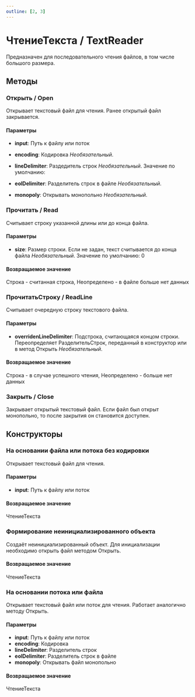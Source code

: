 ```yaml
---
outline: [2, 3]
---
```


# ЧтениеТекста / TextReader


Предназначен для последовательного чтения файлов, в том числе большого размера.


## Методы


### Открыть / Open


Открывает текстовый файл для чтения. Ранее открытый файл закрывается.


#### Параметры

* **input**: Путь к файлу или поток
* **encoding**: Кодировка *Необязательный*. 
* **lineDelimiter**: Раздедитель строк *Необязательный*. Значение по умолчанию: 

* **eolDelimiter**: Разделитель строк в файле *Необязательный*. 
* **monopoly**: Открывать монопольно *Необязательный*. 

### Прочитать / Read


Считывает строку указанной длины или до конца файла.


#### Параметры

* **size**: Размер строки. Если не задан, текст считывается до конца файла *Необязательный*. Значение по умолчанию: 0

#### Возвращаемое значение


Строка - считанная строка, Неопределено - в файле больше нет данных


### ПрочитатьСтроку / ReadLine


Считывает очередную строку текстового файла.


#### Параметры

* **overridenLineDelimiter**: Подстрока, считающаяся концом строки. Переопределяет РазделительСтрок,
            переданный в конструктор или в метод Открыть *Необязательный*. 

#### Возвращаемое значение


Строка - в случае успешного чтения, Неопределено - больше нет данных


### Закрыть / Close


Закрывает открытый текстовый файл. Если файл был открыт монопольно, то после закрытия он становится доступен.


## Конструкторы


### На основании файла или потока без кодировки


Открывает текстовый файл для чтения.


#### Параметры

* **input**: Путь к файлу или поток

#### Возвращаемое значение


ЧтениеТекста


### Формирование неинициализированного объекта


Создаёт неинициализированный объект. Для инициализации необходимо открыть файл методом Открыть.


#### Возвращаемое значение


ЧтениеТекста


### На основании потока или файла


Открывает текстовый файл или поток для чтения. Работает аналогично методу Открыть.


#### Параметры

* **input**: Путь к файлу или поток
* **encoding**: Кодировка
* **lineDelimiter**: Разделитель строк
* **eolDelimiter**: Разделитель строк в файле
* **monopoly**: Открывать файл монопольно

#### Возвращаемое значение


ЧтениеТекста

